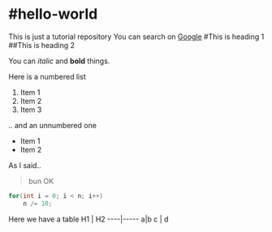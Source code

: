 #hello-world
===========

This is just a tutorial repository
You can search on [Google](http://google.com)
#This is heading 1
##This is heading 2

You can *italic* and **bold** things. 

Here is a numbered list
1. Item 1
2. Item 2
3. Item 3

.. and an unnumbered one
* Item 1
* Item 2

As I said..
> bun
> OK


```Java
for(int i = 0; i < n; i++)
    n /= 10;
```

Here we have a table 
H1  | H2
----|-----
a|b
c | d

